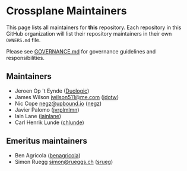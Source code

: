 # Crossplane Maintainers

This page lists all maintainers for **this** repository. Each repository in this
GitHub organization will list their repository maintainers in their own
`OWNERS.md` file.

Please see [GOVERNANCE.md] for governance guidelines and responsibilities.

## Maintainers

* Jeroen Op 't Eynde ([Duologic](https://github.com/Duologic))
* James Wilson <jwilson511@me.com> ([jdotw](https://github.com/jdotw))
* Nic Cope <negz@upbound.io> ([negz](https://github.com/negz))
* Javier Palomo ([jvrplmlmn](https://github.com/jvrplmlmn))
* Iain Lane ([iainlane](https://github.com/iainlane))
* Carl Henrik Lunde ([chlunde](https://github.com/chlunde))

## Emeritus maintainers

* Ben Agricola ([benagricola](https://github.com/benagricola))
* Simon Ruegg <simon@rueggs.ch> ([srueg](https://github.com/srueg))

[GOVERNANCE.md]: https://github.com/crossplane/crossplane/blob/master/GOVERNANCE.md